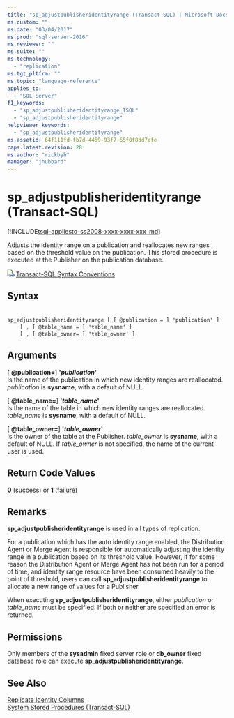 ```yaml
---
title: "sp_adjustpublisheridentityrange (Transact-SQL) | Microsoft Docs"
ms.custom: ""
ms.date: "03/04/2017"
ms.prod: "sql-server-2016"
ms.reviewer: ""
ms.suite: ""
ms.technology: 
  - "replication"
ms.tgt_pltfrm: ""
ms.topic: "language-reference"
applies_to: 
  - "SQL Server"
f1_keywords: 
  - "sp_adjustpublisheridentityrange_TSQL"
  - "sp_adjustpublisheridentityrange"
helpviewer_keywords: 
  - "sp_adjustpublisheridentityrange"
ms.assetid: 64f111fd-fb7d-4459-93f7-65f0f8dd7efe
caps.latest.revision: 28
ms.author: "rickbyh"
manager: "jhubbard"
---
```

# sp_adjustpublisheridentityrange (Transact-SQL)
[!INCLUDE[tsql-appliesto-ss2008-xxxx-xxxx-xxx_md](../../../database-engine/configure/windows/includes/tsql-appliesto-ss2008-xxxx-xxxx-xxx-md.md)]

  Adjusts the identity range on a publication and reallocates new ranges based on the threshold value on the publication. This stored procedure is executed at the Publisher on the publication database.  
  
 ![Topic link icon](../../../database-engine/configure/windows/media/topic-link.gif "Topic link icon") [Transact-SQL Syntax Conventions](../../../t-sql/language-elements/transact-sql-syntax-conventions-transact-sql.md)  
  
## Syntax  
  
```  
  
sp_adjustpublisheridentityrange [ [ @publication = ] 'publication' ]  
    [ , [ @table_name = ] 'table_name' ]  
    [ , [ @table_owner= ] 'table_owner' ]  
```  
  
## Arguments  
 [ **@publication=**] **'***publication***'**  
 Is the name of the publication in which new identity ranges are reallocated. *publication* is **sysname**, with a default of NULL.  
  
 [ **@table_name=**] **'***table_name***'**  
 Is the name of the table in which new identity ranges are reallocated. *table_name* is **sysname**, with a default of NULL.  
  
 [ **@table_owner=**] **'***table_owner***'**  
 Is the owner of the table at the Publisher. *table_owner* is **sysname**, with a default of NULL. If *table_owner* is not specified, the name of the current user is used.  
  
## Return Code Values  
 **0** (success) or **1** (failure)  
  
## Remarks  
 **sp_adjustpublisheridentityrange** is used in all types of replication.  
  
 For a publication which has the auto identity range enabled, the Distribution Agent or Merge Agent is responsible for automatically adjusting the identity range in a publication based on its threshold value. However, if for some reason the Distribution Agent or Merge Agent has not been run for a period of time, and identity range resource have been consumed heavily to the point of threshold, users can call **sp_adjustpublisheridentityrange** to allocate a new range of values for a Publisher.  
  
 When executing **sp_adjustpublisheridentityrange**, either *publication* or *table_name* must be specified. If both or neither are specified an error is returned.  
  
## Permissions  
 Only members of the **sysadmin** fixed server role or **db_owner** fixed database role can execute **sp_adjustpublisheridentityrange**.  
  
## See Also  
 [Replicate Identity Columns](../../../relational-databases/replication/publish/replicate-identity-columns.md)   
 [System Stored Procedures &#40;Transact-SQL&#41;](../../../relational-databases/reference/system-stored-procedures/system-stored-procedures-transact-sql.md)  
  
  